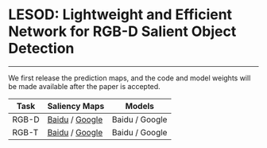 # LESOD: Lightweight and Efficient Network for RGB-D Salient Object Detection

---

We first release the prediction maps, and the code and model weights will be made available after the paper is accepted.

| Task | Saliency Maps |  Models |
| --- | --- | --- |
| RGB-D | [Baidu](https://pan.baidu.com/s/1rlxroAixS0hOqUj2Pv6SPw?pwd=4f76) / [Google](https://drive.google.com/file/d/1cLC3uJeNDKig8yFGHdMwqxiur1VSfRdn/view?usp=sharing) | Baidu / Google |
| RGB-T | [Baidu](https://pan.baidu.com/s/1DDc4BJuaGoE8PR8acfmWOA?pwd=e52c) / [Google](https://drive.google.com/file/d/18ssIX1S3yPqLqUKrh9yh2XgCTVWx3fco/view?usp=sharing) | Baidu / Google |
